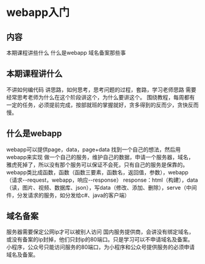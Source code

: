 # webapp入门
## 内容
本期课程讲些什么
什么是webapp
域名备案那些事

## 本期课程讲什么
不讲如何编代码
讲思路，如何思考，思考问题的过程，套路，学习老师思路
需要经常思考老师为什么在这个阶段讲这个，为什么要讲这个。
围绕教程，每周都有一定的任务，必须提前完成，按部就班的掌握就好，贪多得到的反而少，贪快反而慢。

## 什么是webapp
webapp可以提供page，data，page+data
找到一个自己的想法，然后用webapp来实现
做一个自己的服务，维护自己的数据，申请一个服务器，域名，雅虎死掉了，所以没有那个服务可以保证不会死，只有自己的服务是保靠的。
webapp类比成函数，函数（函数三要素，函数名，返回值，参数），webapp（请求--request，webapp，响应--response）
response：html（构建），data（读，图片、视频、数据库、json），写data（修改、添加、删除），serve（中间件，分发请求的服务，如分发给c#、java的客户端）

## 域名备案
服务器需要保定公网ip才可以被别人访问
国内服务提供商，会讲没有绑定域名，或没有备案的ip封掉，他们只封ip的80端口。只是学习可以不申请域名及备案。
小程序，公众号只能访问服务的80端口，为小程序和公众号提供服务的必须申请域名及备案。


